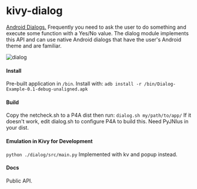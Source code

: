 kivy-dialog
=============

[Android Dialogs.](http://developer.android.com/guide/topics/ui/dialogs.html)  Frequently you need to ask the user to do something and execute some function with a Yes/No value.  The dialog module implements this API and can use native Android dialogs that have the user's Android theme and are familiar.

![dialog](http://developer.android.com/images/ui/dialogs.png "Android dialogs")

#### Install
Pre-built application in ```/bin```.  Install with:
```adb install -r /bin/Dialog-Example-0.1-debug-unaligned.apk```

#### Build
Copy the netcheck.sh to a P4A dist then run:
```dialog.sh my/path/to/app/```
If it doesn't work, edit dialog.sh to configure P4A to build this.  Need PyJNIus in your dist. 

#### Emulation in Kivy for Development
```python ./dialog/src/main.py``` Implemented with kv and popup instead.

#### Docs
Public API.
